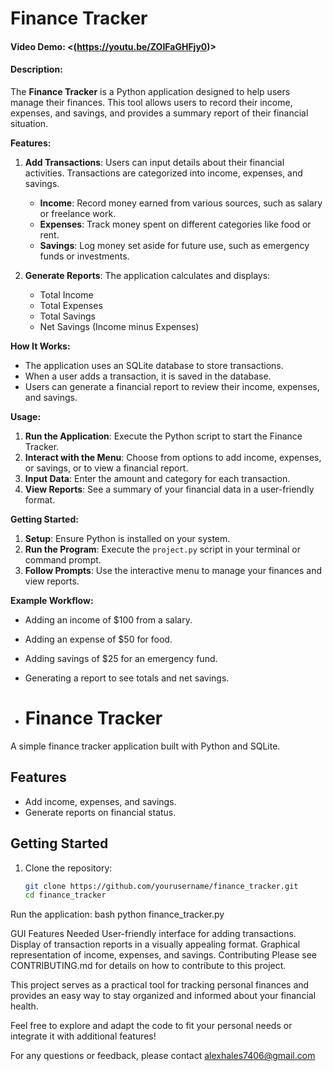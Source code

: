 # Finance Tracker

#### Video Demo:  <(https://youtu.be/ZOIFaGHFjy0)>

#### Description:

The **Finance Tracker** is a Python application designed to help users manage their finances. This tool allows users to record their income, expenses, and savings, and provides a summary report of their financial situation.

**Features:**

1. **Add Transactions**: Users can input details about their financial activities. Transactions are categorized into income, expenses, and savings.
   - **Income**: Record money earned from various sources, such as salary or freelance work.
   - **Expenses**: Track money spent on different categories like food or rent.
   - **Savings**: Log money set aside for future use, such as emergency funds or investments.

2. **Generate Reports**: The application calculates and displays:
   - Total Income
   - Total Expenses
   - Total Savings
   - Net Savings (Income minus Expenses)

**How It Works:**

- The application uses an SQLite database to store transactions.
- When a user adds a transaction, it is saved in the database.
- Users can generate a financial report to review their income, expenses, and savings.

**Usage:**

1. **Run the Application**: Execute the Python script to start the Finance Tracker.
2. **Interact with the Menu**: Choose from options to add income, expenses, or savings, or to view a financial report.
3. **Input Data**: Enter the amount and category for each transaction.
4. **View Reports**: See a summary of your financial data in a user-friendly format.

**Getting Started:**

1. **Setup**: Ensure Python is installed on your system.
2. **Run the Program**: Execute the `project.py` script in your terminal or command prompt.
3. **Follow Prompts**: Use the interactive menu to manage your finances and view reports.

**Example Workflow:**

- Adding an income of $100 from a salary.
- Adding an expense of $50 for food.
- Adding savings of $25 for an emergency fund.
- Generating a report to see totals and net savings.

- # Finance Tracker

A simple finance tracker application built with Python and SQLite.

## Features
- Add income, expenses, and savings.
- Generate reports on financial status.

## Getting Started
1. Clone the repository:
   ```bash
   git clone https://github.com/yourusername/finance_tracker.git
   cd finance_tracker

Run the application:
bash
python finance_tracker.py

GUI Features Needed
User-friendly interface for adding transactions.
Display of transaction reports in a visually appealing format.
Graphical representation of income, expenses, and savings.
Contributing
Please see CONTRIBUTING.md for details on how to contribute to this project.


This project serves as a practical tool for tracking personal finances and provides an easy way to stay organized and informed about your financial health.

Feel free to explore and adapt the code to fit your personal needs or integrate it with additional features!

For any questions or feedback, please contact alexhales7406@gmail.com

